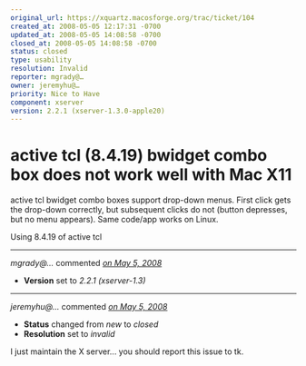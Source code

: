 ```yaml
---
original_url: https://xquartz.macosforge.org/trac/ticket/104
created_at: 2008-05-05 12:17:31 -0700
updated_at: 2008-05-05 14:08:58 -0700
closed_at: 2008-05-05 14:08:58 -0700
status: closed
type: usability
resolution: Invalid
reporter: mgrady@…
owner: jeremyhu@…
priority: Nice to Have
component: xserver
version: 2.2.1 (xserver-1.3.0-apple20)
---
```


active tcl (8.4.19) bwidget combo box does not work well with Mac X11
=====================================================================


active tcl bwidget combo boxes support drop-down menus. First click gets the drop-down correctly, but subsequent clicks do not (button depresses, but no menu appears). Same code/app works on Linux.

Using 8.4.19 of active tcl



---

*mgrady@…* commented *[on May 5, 2008](https://xquartz.macosforge.org/trac/ticket/104#comment:1 "May 5, 2008 at 12:18 PM PDT")*

-   **Version** set to *2.2.1 (xserver-1.3)*



---

*jeremyhu@…* commented *[on May 5, 2008](https://xquartz.macosforge.org/trac/ticket/104#comment:2 "May 5, 2008 at 2:08 PM PDT")*

-   **Status** changed from *new* to *closed*
-   **Resolution** set to *invalid*

I just maintain the X server... you should report this issue to tk.



